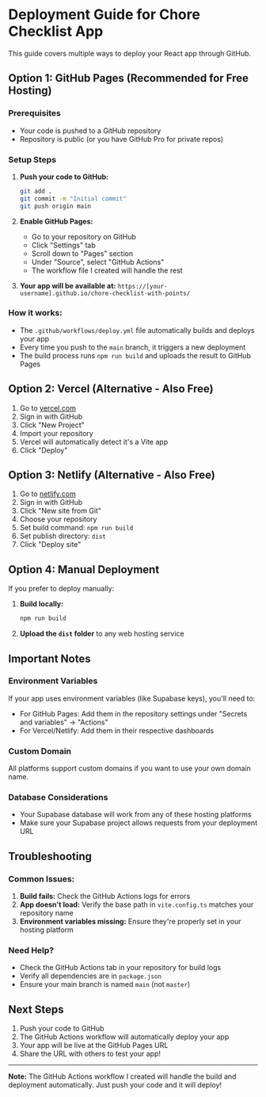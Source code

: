 # Deployment Guide for Chore Checklist App

This guide covers multiple ways to deploy your React app through GitHub.

## Option 1: GitHub Pages (Recommended for Free Hosting)

### Prerequisites
- Your code is pushed to a GitHub repository
- Repository is public (or you have GitHub Pro for private repos)

### Setup Steps

1. **Push your code to GitHub:**
   ```bash
   git add .
   git commit -m "Initial commit"
   git push origin main
   ```

2. **Enable GitHub Pages:**
   - Go to your repository on GitHub
   - Click "Settings" tab
   - Scroll down to "Pages" section
   - Under "Source", select "GitHub Actions"
   - The workflow file I created will handle the rest

3. **Your app will be available at:**
   `https://[your-username].github.io/chore-checklist-with-points/`

### How it works:
- The `.github/workflows/deploy.yml` file automatically builds and deploys your app
- Every time you push to the `main` branch, it triggers a new deployment
- The build process runs `npm run build` and uploads the result to GitHub Pages

## Option 2: Vercel (Alternative - Also Free)

1. Go to [vercel.com](https://vercel.com)
2. Sign in with GitHub
3. Click "New Project"
4. Import your repository
5. Vercel will automatically detect it's a Vite app
6. Click "Deploy"

## Option 3: Netlify (Alternative - Also Free)

1. Go to [netlify.com](https://netlify.com)
2. Sign in with GitHub
3. Click "New site from Git"
4. Choose your repository
5. Set build command: `npm run build`
6. Set publish directory: `dist`
7. Click "Deploy site"

## Option 4: Manual Deployment

If you prefer to deploy manually:

1. **Build locally:**
   ```bash
   npm run build
   ```

2. **Upload the `dist` folder** to any web hosting service

## Important Notes

### Environment Variables
If your app uses environment variables (like Supabase keys), you'll need to:
- For GitHub Pages: Add them in the repository settings under "Secrets and variables" → "Actions"
- For Vercel/Netlify: Add them in their respective dashboards

### Custom Domain
All platforms support custom domains if you want to use your own domain name.

### Database Considerations
- Your Supabase database will work from any of these hosting platforms
- Make sure your Supabase project allows requests from your deployment URL

## Troubleshooting

### Common Issues:
1. **Build fails:** Check the GitHub Actions logs for errors
2. **App doesn't load:** Verify the base path in `vite.config.ts` matches your repository name
3. **Environment variables missing:** Ensure they're properly set in your hosting platform

### Need Help?
- Check the GitHub Actions tab in your repository for build logs
- Verify all dependencies are in `package.json`
- Ensure your main branch is named `main` (not `master`)

## Next Steps

1. Push your code to GitHub
2. The GitHub Actions workflow will automatically deploy your app
3. Your app will be live at the GitHub Pages URL
4. Share the URL with others to test your app!

---

**Note:** The GitHub Actions workflow I created will handle the build and deployment automatically. Just push your code and it will deploy!
